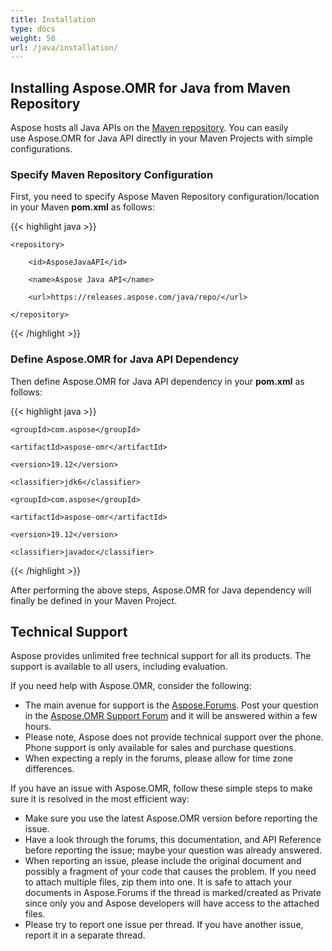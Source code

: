 ```yaml
---
title: Installation
type: docs
weight: 50
url: /java/installation/
---
```


## **Installing Aspose.OMR for Java from Maven Repository**
Aspose hosts all Java APIs on the [Maven repository](https://releases.aspose.com/java/repo/com/aspose/). You can easily use Aspose.OMR for Java API directly in your Maven Projects with simple configurations.
### **Specify Maven Repository Configuration**
First, you need to specify Aspose Maven Repository configuration/location in your Maven **pom.xml** as follows:

{{< highlight java >}}

 <repositories>

    <repository>

        <id>AsposeJavaAPI</id>

        <name>Aspose Java API</name>

        <url>https://releases.aspose.com/java/repo/</url>

    </repository>

</repositories>

{{< /highlight >}}
### **Define Aspose.OMR for Java API Dependency**
Then define Aspose.OMR for Java API dependency in your **pom.xml** as follows:

{{< highlight java >}}

 <dependency>

	<groupId>com.aspose</groupId>

	<artifactId>aspose-omr</artifactId>

	<version>19.12</version>

	<classifier>jdk6</classifier>

</dependency>

<dependency>

	<groupId>com.aspose</groupId>

	<artifactId>aspose-omr</artifactId>

	<version>19.12</version>

	<classifier>javadoc</classifier>

</dependency>

{{< /highlight >}}

After performing the above steps, Aspose.OMR for Java dependency will finally be defined in your Maven Project.
## **Technical Support**
Aspose provides unlimited free technical support for all its products. The support is available to all users, including evaluation.

If you need help with Aspose.OMR, consider the following:

- The main avenue for support is the [Aspose.Forums](https://forum.aspose.com/). Post your question in the [Aspose.OMR Support Forum](https://forum.aspose.com/c/omr) and it will be answered within a few hours.
- Please note, Aspose does not provide technical support over the phone. Phone support is only available for sales and purchase questions.
- When expecting a reply in the forums, please allow for time zone differences.

If you have an issue with Aspose.OMR, follow these simple steps to make sure it is resolved in the most efficient way:

- Make sure you use the latest Aspose.OMR version before reporting the issue.
- Have a look through the forums, this documentation, and API Reference before reporting the issue; maybe your question was already answered.
- When reporting an issue, please include the original document and possibly a fragment of your code that causes the problem. If you need to attach multiple files, zip them into one. It is safe to attach your documents in Aspose.Forums if the thread is marked/created as Private since only you and Aspose developers will have access to the attached files.
- Please try to report one issue per thread. If you have another issue, report it in a separate thread.
